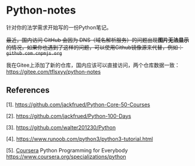 # Python-notes

针对你的法学需求开始写的一份Python笔记。

~~最近，国内访问 GitHub 会因为 DNS（域名解析服务）的问题出现**图片无法显示**的情况，如果你也遇到了这样的问题，可以使用Github镜像源来代替，例如：`github.com.cnpmjs.org`~~

我在Gitee上添加了新的仓库，国内应该可以直接访问，两个仓库数据一致：https://gitee.com/tflsxyy/python-notes

## References

[1]. https://github.com/jackfrued/Python-Core-50-Courses

[2]. https://github.com/jackfrued/Python-100-Days

[3]. https://github.com/walter201230/Python

[4]. https://www.runoob.com/python3/python3-tutorial.html

[5]. [Coursera](https://www.coursera.org) Python Programming for Everybody https://www.coursera.org/specializations/python

